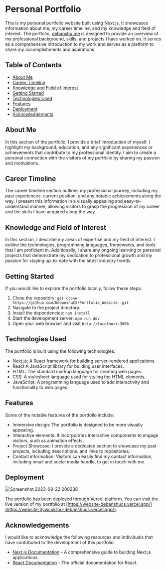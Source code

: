 # Personal Portfolio

This is my personal portfolio website built using Next.js. It showcases information about me, my career timeline, and my knowledge and field of interest. The portfolio, [debanshu.me](https://debanshu.me/) is designed to provide an overview of my professional background, skills, and projects I have worked on. It serves as a comprehensive introduction to my work and serves as a platform to share my accomplishments and aspirations.

## Table of Contents

- [About Me](#about-me)
- [Career Timeline](#career-timeline)
- [Knowledge and Field of Interest](#knowledge-and-field-of-interest)
- [Getting Started](#getting-started)
- [Technologies Used](#technologies-used)
- [Features](#features)
- [Deployment](#deployment)
- [Acknowledgements](#acknowledgements)

## About Me

In this section of the portfolio, I provide a brief introduction of myself. I highlight my background, education, and any significant experiences or achievements that contribute to my professional identity. I aim to create a personal connection with the visitors of my portfolio by sharing my passion and motivations.

## Career Timeline

The career timeline section outlines my professional journey, including my past experiences, current position, and any notable achievements along the way. I present this information in a visually appealing and easy-to-understand manner, allowing visitors to grasp the progression of my career and the skills I have acquired along the way.

## Knowledge and Field of Interest

In this section, I describe my areas of expertise and my field of interest. I outline the technologies, programming languages, frameworks, and tools that I am proficient in. Additionally, I share any ongoing learning or personal projects that demonstrate my dedication to professional growth and my passion for staying up-to-date with the latest industry trends.

## Getting Started

If you would like to explore the portfolio locally, follow these steps:

1. Clone the repository: `git clone https://github.com/DebanshuCS/Portfolio_Website-.git`
2. Navigate to the project directory.
3. Install the dependencies: `npm install`
4. Start the development server: `npm run dev`
5. Open your web browser and visit `http://localhost:3000`

## Technologies Used

The portfolio is built using the following technologies:

- Next.js: A React framework for building server-rendered applications.
- React A JavaScript library for building user interfaces.
- HTML: The standard markup language for creating web pages.
- CSS: A stylesheet language used for styling the HTML elements.
- JavaScript: A programming language used to add interactivity and functionality to web pages.

## Features

Some of the notable features of the portfolio include:

- Immersive design: The portfolio is designed to be more visually appealing.
- Interactive elements: It incorporates interactive components to engage visitors, such as animation effects.
- Project Showcase: I provide a dedicated section to showcase my past projects, including descriptions. and links to repositories.
- Contact information: Visitors can easily find my contact information, including email and social media handle, to get in touch with me.

## Deployment

![Screenshot 2023-08-22 000238](https://github.com/DebanshuCS/Portfolio_Website-/assets/118846871/53b7658f-4104-47e6-bd9f-331784e82157)

The portfolio has been deployed through [Vercel](https://vercel.com/) platform. You can visit the live version of my portfolio at [https://website-debanshucs.vercel.app/](https://website-3ywcok1ou-debanshucs.vercel.app/).


## Acknowledgements

I would like to acknowledge the following resources and individuals that have contributed to the development of this portfolio:

- [Next.js Documentation](https://nextjs.org/docs) - A comprehensive guide to building Next.js applications.
- [React Documentation](https://reactjs.org/docs) - The official documentation for React.

